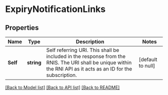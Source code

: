 # ExpiryNotificationLinks

## Properties
Name | Type | Description | Notes
------------ | ------------- | ------------- | -------------
**Self** | **string** | Self referring URI. This shall be included in the response from the RNIS. The URI shall be unique within the RNI API as it acts as an ID for the subscription. | [default to null]

[[Back to Model list]](../README.md#documentation-for-models) [[Back to API list]](../README.md#documentation-for-api-endpoints) [[Back to README]](../README.md)


